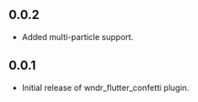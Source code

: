 ## 0.0.2

* Added multi-particle support.

## 0.0.1

* Initial release of wndr_flutter_confetti plugin.
